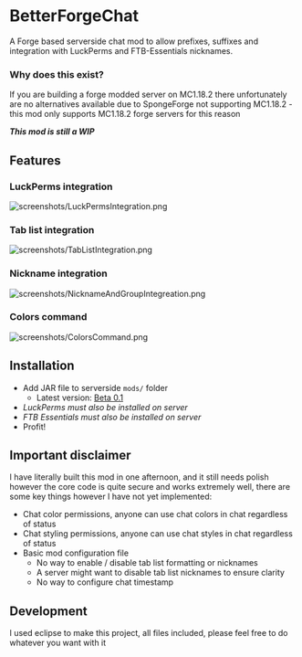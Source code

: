 # BetterForgeChat
A Forge based serverside chat mod to allow prefixes, suffixes and integration with LuckPerms and FTB-Essentials nicknames.

### Why does this exist?
If you are building a forge modded server on MC1.18.2 there unfortunately are no alternatives available due to SpongeForge not supporting MC1.18.2 - this mod only supports MC1.18.2 forge servers for this reason

***This mod is still a WIP***

## Features
### LuckPerms integration
![screenshots/LuckPermsIntegration.png](https://github.com/abc123me/BetterForgeChat/raw/main/screenshots/LuckPermsIntegration.png)
### Tab list integration
![screenshots/TabListIntegration.png](https://github.com/abc123me/BetterForgeChat/raw/main/screenshots/TabListIntegration.png)
### Nickname integration
![screenshots/NicknameAndGroupIntegreation.png](https://github.com/abc123me/BetterForgeChat/raw/main/screenshots/NicknameAndGroupIntegreation.png)
### Colors command
![screenshots/ColorsCommand.png](https://github.com/abc123me/BetterForgeChat/raw/main/screenshots/ColorsCommand.png)

## Installation
- Add JAR file to serverside `mods/` folder
  - Latest version: [Beta 0.1](https://github.com/abc123me/BetterForgeChat/releases/tag/MC1.18.2)
- *LuckPerms must also be installed on server*
- *FTB Essentials must also be installed on server*
- Profit!

## Important disclaimer
I have literally built this mod in one afternoon, and it still needs polish however the core code is quite secure and works extremely well, there are some key things however I have not yet implemented:
- Chat color permissions, anyone can use chat colors in chat regardless of status 
- Chat styling permissions, anyone can use chat styles in chat regardless of status 
- Basic mod configuration file
  - No way to enable / disable tab list formatting or nicknames
  - A server might want to disable tab list nicknames to ensure clarity
  - No way to configure chat timestamp

## Development
I used eclipse to make this project, all files included, please feel free to do whatever you want with it
